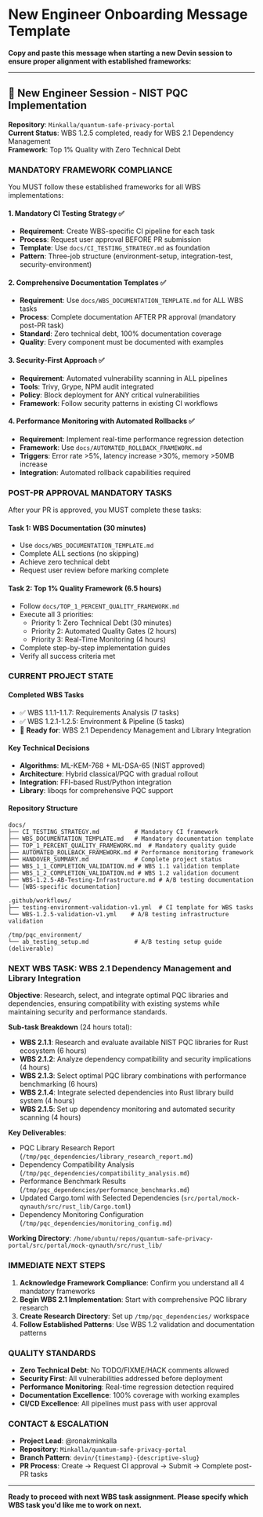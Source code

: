 # New Engineer Onboarding Message Template

**Copy and paste this message when starting a new Devin session to ensure proper alignment with established frameworks:**

---

## 🎯 **New Engineer Session - NIST PQC Implementation**

**Repository**: `Minkalla/quantum-safe-privacy-portal`  
**Current Status**: WBS 1.2.5 completed, ready for WBS 2.1 Dependency Management  
**Framework**: Top 1% Quality with Zero Technical Debt

### **MANDATORY FRAMEWORK COMPLIANCE**

You MUST follow these established frameworks for all WBS implementations:

#### **1. Mandatory CI Testing Strategy** ✅
- **Requirement**: Create WBS-specific CI pipeline for each task
- **Process**: Request user approval BEFORE PR submission
- **Template**: Use `docs/CI_TESTING_STRATEGY.md` as foundation
- **Pattern**: Three-job structure (environment-setup, integration-test, security-environment)

#### **2. Comprehensive Documentation Templates** ✅
- **Requirement**: Use `docs/WBS_DOCUMENTATION_TEMPLATE.md` for ALL WBS tasks
- **Process**: Complete documentation AFTER PR approval (mandatory post-PR task)
- **Standard**: Zero technical debt, 100% documentation coverage
- **Quality**: Every component must be documented with examples

#### **3. Security-First Approach** ✅
- **Requirement**: Automated vulnerability scanning in ALL pipelines
- **Tools**: Trivy, Grype, NPM audit integrated
- **Policy**: Block deployment for ANY critical vulnerabilities
- **Framework**: Follow security patterns in existing CI workflows

#### **4. Performance Monitoring with Automated Rollbacks** ✅
- **Requirement**: Implement real-time performance regression detection
- **Framework**: Use `docs/AUTOMATED_ROLLBACK_FRAMEWORK.md`
- **Triggers**: Error rate >5%, latency increase >30%, memory >50MB increase
- **Integration**: Automated rollback capabilities required

### **POST-PR APPROVAL MANDATORY TASKS**

After your PR is approved, you MUST complete these tasks:

#### **Task 1: WBS Documentation** (30 minutes)
- Use `docs/WBS_DOCUMENTATION_TEMPLATE.md`
- Complete ALL sections (no skipping)
- Achieve zero technical debt
- Request user review before marking complete

#### **Task 2: Top 1% Quality Framework** (6.5 hours)
- Follow `docs/TOP_1_PERCENT_QUALITY_FRAMEWORK.md`
- Execute all 3 priorities:
  - Priority 1: Zero Technical Debt (30 minutes)
  - Priority 2: Automated Quality Gates (2 hours)  
  - Priority 3: Real-Time Monitoring (4 hours)
- Complete step-by-step implementation guides
- Verify all success criteria met

### **CURRENT PROJECT STATE**

#### **Completed WBS Tasks**
- ✅ WBS 1.1.1-1.1.7: Requirements Analysis (7 tasks)
- ✅ WBS 1.2.1-1.2.5: Environment & Pipeline (5 tasks)
- 🔄 **Ready for**: WBS 2.1 Dependency Management and Library Integration

#### **Key Technical Decisions**
- **Algorithms**: ML-KEM-768 + ML-DSA-65 (NIST approved)
- **Architecture**: Hybrid classical/PQC with gradual rollout
- **Integration**: FFI-based Rust/Python integration
- **Library**: liboqs for comprehensive PQC support

#### **Repository Structure**
```
docs/
├── CI_TESTING_STRATEGY.md          # Mandatory CI framework
├── WBS_DOCUMENTATION_TEMPLATE.md   # Mandatory documentation template
├── TOP_1_PERCENT_QUALITY_FRAMEWORK.md  # Mandatory quality guide
├── AUTOMATED_ROLLBACK_FRAMEWORK.md # Performance monitoring framework
├── HANDOVER_SUMMARY.md             # Complete project status
├── WBS_1_1_COMPLETION_VALIDATION.md # WBS 1.1 validation template
├── WBS_1_2_COMPLETION_VALIDATION.md # WBS 1.2 validation document
├── WBS-1.2.5-AB-Testing-Infrastructure.md # A/B testing documentation
└── [WBS-specific documentation]

.github/workflows/
├── testing-environment-validation-v1.yml  # CI template for WBS tasks
└── WBS-1.2.5-validation-v1.yml    # A/B testing infrastructure validation

/tmp/pqc_environment/
└── ab_testing_setup.md             # A/B testing setup guide (deliverable)
```

### **NEXT WBS TASK: WBS 2.1 Dependency Management and Library Integration**

**Objective**: Research, select, and integrate optimal PQC libraries and dependencies, ensuring compatibility with existing systems while maintaining security and performance standards.

**Sub-task Breakdown** (24 hours total):
- **WBS 2.1.1**: Research and evaluate available NIST PQC libraries for Rust ecosystem (6 hours)
- **WBS 2.1.2**: Analyze dependency compatibility and security implications (4 hours)  
- **WBS 2.1.3**: Select optimal PQC library combinations with performance benchmarking (6 hours)
- **WBS 2.1.4**: Integrate selected dependencies into Rust library build system (4 hours)
- **WBS 2.1.5**: Set up dependency monitoring and automated security scanning (4 hours)

**Key Deliverables**:
- PQC Library Research Report (`/tmp/pqc_dependencies/library_research_report.md`)
- Dependency Compatibility Analysis (`/tmp/pqc_dependencies/compatibility_analysis.md`)
- Performance Benchmark Results (`/tmp/pqc_dependencies/performance_benchmarks.md`)
- Updated Cargo.toml with Selected Dependencies (`src/portal/mock-qynauth/src/rust_lib/Cargo.toml`)
- Dependency Monitoring Configuration (`/tmp/pqc_dependencies/monitoring_config.md`)

**Working Directory**: `/home/ubuntu/repos/quantum-safe-privacy-portal/src/portal/mock-qynauth/src/rust_lib/`

### **IMMEDIATE NEXT STEPS**

1. **Acknowledge Framework Compliance**: Confirm you understand all 4 mandatory frameworks
2. **Begin WBS 2.1 Implementation**: Start with comprehensive PQC library research
3. **Create Research Directory**: Set up `/tmp/pqc_dependencies/` workspace
4. **Follow Established Patterns**: Use WBS 1.2 validation and documentation patterns

### **QUALITY STANDARDS**

- **Zero Technical Debt**: No TODO/FIXME/HACK comments allowed
- **Security First**: All vulnerabilities addressed before deployment
- **Performance Monitoring**: Real-time regression detection required
- **Documentation Excellence**: 100% coverage with working examples
- **CI/CD Excellence**: All pipelines must pass with user approval

### **CONTACT & ESCALATION**

- **Project Lead**: @ronakminkalla
- **Repository**: `Minkalla/quantum-safe-privacy-portal`
- **Branch Pattern**: `devin/{timestamp}-{descriptive-slug}`
- **PR Process**: Create → Request CI approval → Submit → Complete post-PR tasks

---

**Ready to proceed with next WBS task assignment. Please specify which WBS task you'd like me to work on next.**
